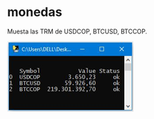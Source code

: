 # monedas

Muesta las TRM de USDCOP, BTCUSD, BTCCOP.

![]( https://github.com/jfdelosrios/monedas/blob/master/media/interfaz.JPG )
